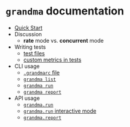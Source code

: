 # `grandma` documentation

* [Quick Start](../README.md)
* Discussion
  * **rate** mode vs. **concurrent** mode
* Writing tests
  * [test files](test-files.md)
  * [custom metrics in tests](test-custom-metrics.md)
* CLI usage
  * [`.grandmarc` file](cli-grandmarc.md)
  * [`grandma list`](cli-grandma-list.md)
  * [`grandma run`](cli-grandma-run.md)
  * [`grandma report`](cli-grandma-report.md)
* API usage
  * [`grandma.run`](api-grandma-run.md)
  * [`grandma.run` interactive mode](api-grandma-run-interactive.md)
  * [`grandma.report`](api-grandma-report.md)
